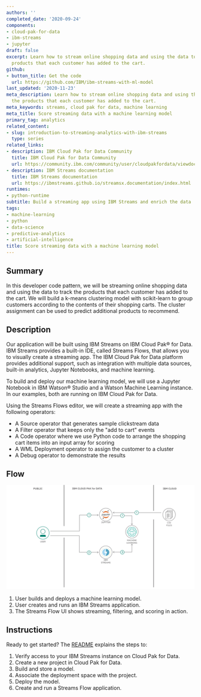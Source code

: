 ```yaml
---
authors: ''
completed_date: '2020-09-24'
components:
- cloud-pak-for-data
- ibm-streams
- jupyter
draft: false
excerpt: Learn how to stream online shopping data and using the data to track the
  products that each customer has added to the cart.
github:
- button_title: Get the code
  url: https://github.com/IBM/ibm-streams-with-ml-model
last_updated: '2020-11-23'
meta_description: Learn how to stream online shopping data and using the data to track
  the products that each customer has added to the cart.
meta_keywords: streams, cloud pak for data, machine learning
meta_title: Score streaming data with a machine learning model
primary_tag: analytics
related_content:
- slug: introduction-to-streaming-analytics-with-ibm-streams
  type: series
related_links:
- description: IBM Cloud Pak for Data Community
  title: IBM Cloud Pak for Data Community
  url: https://community.ibm.com/community/user/cloudpakfordata/viewdocument/resources-for-streams-developers
- description: IBM Streams documentation
  title: IBM Streams documentation
  url: https://ibmstreams.github.io/streamsx.documentation/index.html
runtimes:
- python-runtime
subtitle: Build a streaming app using IBM Streams and enrich the data
tags:
- machine-learning
- python
- data-science
- predictive-analytics
- artificial-intelligence
title: Score streaming data with a machine learning model
---
```


## Summary

In this developer code pattern, we will be streaming online shopping data and using the data to track the products that each customer has added to the cart. We will build a k-means clustering model with scikit-learn to group customers according to the contents of their shopping carts. The cluster assignment can be used to predict additional products to recommend.

## Description

Our application will be built using IBM Streams on IBM Cloud Pak&reg; for Data. IBM Streams provides a built-in IDE, called Streams Flows, that allows you to visually create a streaming app. The IBM Cloud Pak for Data platform provides additional support, such as integration with multiple data sources, built-in analytics, Jupyter Notebooks, and machine learning.

To build and deploy our machine learning model, we will use a Jupyter Notebook in IBM Watson&reg; Studio and a Watson Machine Learning instance. In our examples, both are running on IBM Cloud Pak for Data.

Using the Streams Flows editor, we will create a streaming app with the following operators:

* A Source operator that generates sample clickstream data
* A Filter operator that keeps only the "add to cart" events
* A Code operator where we use Python code to arrange the shopping cart items into an input array for scoring
* A WML Deployment operator to assign the customer to a cluster
* A Debug operator to demonstrate the results

## Flow

![flow](images/flow.png)

1. User builds and deploys a machine learning model.
1. User creates and runs an IBM Streams application.
1. The Streams Flow UI shows streaming, filtering, and scoring in action.

## Instructions

Ready to get started? The [README](https://github.com/IBM/ibm-streams-with-ml-model/blob/master/README.md) explains the steps to:

1. Verify access to your IBM Streams instance on Cloud Pak for Data.
1. Create a new project in Cloud Pak for Data.
1. Build and store a model.
1. Associate the deployment space with the project.
1. Deploy the model.
1. Create and run a Streams Flow application.